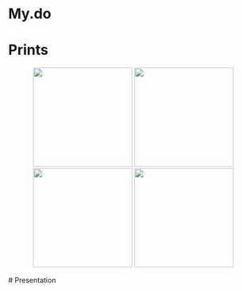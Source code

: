 # My.do

# Prints
<p align="center">
<img width="200" src="https://ibb.co/q58JTs4"/>
<img width="200" src="https://ibb.co/tbk4JYf"/>
<img width="200" src="https://ibb.co/jhBmkKn"/>
<img width="200" src="https://ibb.co/ZYz9CvV"/>
</p>
# Presentation
